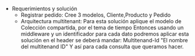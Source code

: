 - Requerimientos y solución
    * Registrar pedido: Cree 3 modelos, Cliente,Producto y Pedido
    * Arquitectura multitenant: Para esta solución aplique el modelo de Colección compartida, por el tema   de tiempo
        Entonces usando un middleware y un identificador para cada dato podremos aplicar esta solución
        en el header se deberá mandar:
        Multitenand-Id "El nombre del multitenand ID"
        Y así para cada consulta que queramos hacer.
